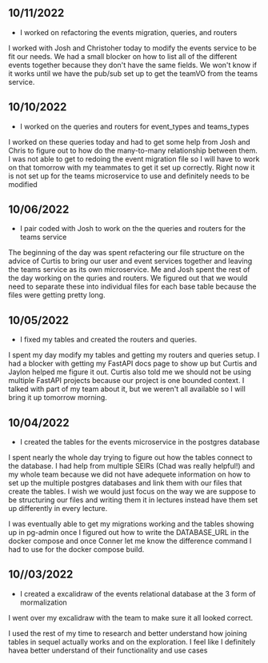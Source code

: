 ## 10/11/2022

* I worked on refactoring the events migration, queries, and routers

I worked with Josh and Christoher today to modify the events service to be fit our needs. We had a small blocker on how to list all of the different events together because they don't have the same fields. We won't know if it works until we have the pub/sub set up to get the teamVO from the teams service.

## 10/10/2022
* I worked on the queries and routers for event_types and teams_types

I worked on these queries today and had to get some help from Josh and Chris to figure out to how do the many-to-many relationship between them. I was not able to get to redoing the event migration file so I will have to work on that tomorrow with my teammates to get it set up correctly. Right now it is not set up for the teams microservice to use and definitely needs to be modified

## 10/06/2022

* I pair coded with Josh to work on the the queries and routers for the teams service

The beginning of the day was spent refactering our file structure on the advice of Curtis to bring our user and event services together and leaving the teams service as its own microservice. Me and Josh spent the rest of the day working on the quries and routers. We figured out that we would need to separate these into individual files for each base table because the files were getting pretty long.

## 10/05/2022

* I fixed my tables and created the routers and queries.

I spent my day modify my tables and getting my routers and queries setup. I had a blocker with getting my FastAPI docs page to show up but Curtis and Jaylon helped me figure it out. Curtis also told me we should not be using multiple FastAPI projects because our project is one bounded context. I talked with part of my team about it, but we weren't all available so I will bring it up tomorrow morning.

## 10/04/2022

* I created the tables for the events microservice in the postgres database

I spent nearly the whole day trying to figure out how the tables connect to the database. I had help from multiple SEIRs (Chad was really helpful!) and my whole team because we did not have adequete information on how to set up the multiple postgres databases and link them with our files that create the tables. I wish we would just focus on the way we are suppose to be structuring our files and writing them it in lectures instead have them set up differently in every lecture.

I was eventually able to get my migrations working and the tables showing up in pg-admin once I figured out how to write the DATABASE_URL in the docker compose and once Conner let me know the difference command I had to use for the docker compose build.

## 10//03/2022

* I created a excalidraw of the events relational database at the 3 form of mormalization

I went over my excalidraw with the team to make sure it all looked correct.

I used the rest of my time to research and better understand how joining tables in sequel actually works and on the exploration. I feel like I definitely havea better understand of their functionality and use cases
